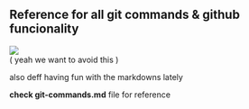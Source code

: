 ## Reference for all git commands & github funcionality

<img src="https://media.giphy.com/media/cFkiFMDg3iFoI/giphy.gif">
<br/>
(&nbspyeah we want to avoid this&nbsp)

also deff having fun with the markdowns lately

**check git-commands.md** file for reference